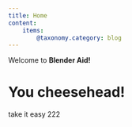 ```yaml
---
title: Home
content:
    items: 
        @taxonomy.category: blog
---
```


Welcome to **Blender Aid!**
# You cheesehead!

take it easy 222